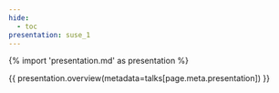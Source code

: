 ```yaml
---
hide:
  - toc
presentation: suse_1
---
```


{% import 'presentation.md' as presentation %}

{{ presentation.overview(metadata=talks[page.meta.presentation]) }}

